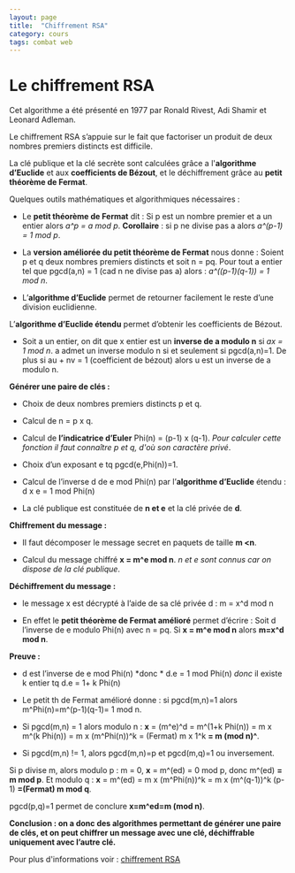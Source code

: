```yaml
---
layout: page
title:  "Chiffrement RSA"
category: cours
tags: combat web
---
```


# Le chiffrement RSA

Cet algorithme a été présenté en 1977 par Ronald Rivest, Adi Shamir et Leonard Adleman.

Le chiffrement RSA s’appuie sur le fait que factoriser un produit de deux nombres premiers distincts est difficile. 

La clé publique et la clé secrète sont calculées grâce a l'**algorithme d’Euclide** et aux **coefficients de Bézout**, et le déchiffrement grâce au **petit théorème de Fermat**.

Quelques outils mathématiques et algorithmiques nécessaires :

- Le **petit théorème de Fermat** dit :
Si p est un nombre premier et a un entier alors *a^p = a mod p*.
**Corollaire** : si p ne divise pas a alors *a^(p-1) = 1 mod p*.

- La **version améliorée du petit théorème de Fermat** nous donne :
Soient p et q deux nombres premiers distincts et soit n = pq. Pour tout a entier tel que pgcd(a,n) = 1 (cad n ne divise pas a) alors : *a^((p-1)(q-1)) = 1 mod n*.

- L’**algorithme d’Euclide** permet de retourner facilement le reste d’une division euclidienne.

L’**algorithme d’Euclide étendu** permet d’obtenir les coefficients de Bézout.

- Soit a un entier, on dit que x entier est un **inverse de a modulo n** si *ax = 1 mod n*. a admet un inverse modulo n si et seulement si pgcd(a,n)=1. De plus si au + nv = 1 (coefficient de bézout) alors u est un inverse de a modulo n.


**Générer une paire de clés :**

- Choix de deux nombres premiers distincts p et q.

- Calcul de n = p x q.

- Calcul de **l’indicatrice d’Euler** Phi(n) = (p-1) x (q-1). *Pour calculer cette fonction il faut connaître p et q, d'où son caractère privé*.

- Choix d’un exposant e tq pgcd(e,Phi(n))=1.

- Calcul de l’inverse d de e mod Phi(n) par l’**algorithme d’Euclide** étendu : d x e = 1 mod Phi(n)

- La clé publique est constituée de **n et e** et la clé privée de **d**.

**Chiffrement du message :**

- II faut décomposer le message secret en paquets de taille **m <n**.

- Calcul du message chiffré **x =  m^e mod n**. *n et e sont connus car on dispose de la clé publique*.

**Déchiffrement du message :**

- le message x est décrypté à l’aide de sa clé privée d : m = x^d mod n

- En effet le **petit théorème de Fermat amélioré** permet d’écrire : Soit d l’inverse de e modulo Phi(n) avec n = pq. Si **x = m^e mod n** alors **m=x^d mod n**.


**Preuve :**

- d est l’inverse de e mod Phi(n) *donc * d.e = 1 mod Phi(n) *donc* il existe k entier tq d.e = 1+ k Phi(n)

- Le petit th de Fermat amélioré donne : si pgcd(m,n)=1 alors m^Phi(n)=m^(p-1)(q-1)= 1 mod n.

- Si pgcd(m,n) = 1 alors modulo n :
 **x** = (m^e)^d = m^(1+k Phi(n)) = m x m^(k Phi(n)) = m x (m^Phi(n))^k = (Fermat) m x 1^k **= m (mod n)^**.

- Si pgcd(m,n) != 1, alors pgcd(m,n)=p et pgcd(m,q)=1 ou inversement.

Si p divise m, alors modulo p : m = 0, **x** = m^(ed) = 0 mod p, donc m^(ed) **= m mod p**.
Et modulo q : **x** = m^(ed) = m x (m^Phi(n))^k = m x (m^(q-1))^k (p-1) **=(Fermat) m mod q**.

pgcd(p,q)=1 permet de conclure **x=m^ed=m (mod n)**.

**Conclusion : on a donc des algorithmes permettant de générer une paire de clés, et on peut chiffrer un message avec une clé, déchiffrable uniquement avec l’autre clé.**

Pour plus d'informations voir : [chiffrement RSA](https://www.youtube.com/watch?v=Xlal_d4zyfo)
